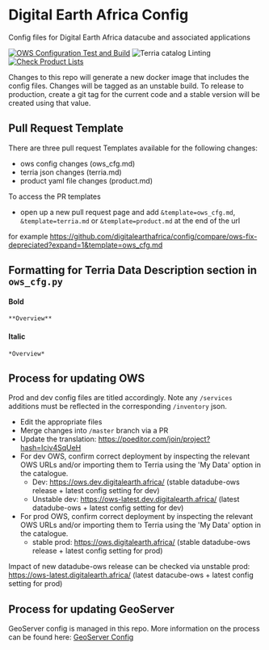 # Digital Earth Africa Config
Config files for Digital Earth Africa datacube and associated applications

[![OWS Configuration Test and Build](https://github.com/digitalearthafrica/config/actions/workflows/ows-config-test-build.yaml/badge.svg)](https://github.com/digitalearthafrica/config/actions/workflows/ows-config-test-build.yaml)
![Terria catalog Linting](https://github.com/digitalearthafrica/config/workflows/Terria%20catalog%20Linting/badge.svg)
[![Check Product Lists](https://github.com/digitalearthafrica/config/actions/workflows/product-lists-test.yaml/badge.svg)](https://github.com/digitalearthafrica/config/actions/workflows/product-lists-test.yaml)

Changes to this repo will generate a new docker image that includes the config files. Changes will be tagged as an unstable build.
To release to production, create a git tag for the current code and a stable version will be created using that value.

## Pull Request Template
There are three pull request Templates available for the following changes:
- ows config changes (ows_cfg.md)
- terria json changes (terria.md)
- product yaml file changes (product.md)

To access the PR templates
- open up a new pull request page and add `&template=ows_cfg.md`, `&template=terria.md` or `&template=product.md` at the end of the url

for example https://github.com/digitalearthafrica/config/compare/ows-fix-depreciated?expand=1&template=ows_cfg.md

## Formatting for Terria Data Description section in `ows_cfg.py`
#### Bold
```
**Overview**
```
#### Italic
```
*Overview*
```

## Process for updating OWS
Prod and dev config files are titled accordingly. Note any `/services` additions must be reflected in the corresponding `/inventory` json.
 - Edit the appropriate files
 - Merge changes into `/master` branch via a PR
 - Update the translation: https://poeditor.com/join/project?hash=Iciv4SqUeH
 - For dev OWS, confirm correct deployment by inspecting the relevant OWS URLs and/or importing them to Terria using the 'My Data' option in the catalogue.
     - Dev: https://ows.dev.digitalearth.africa/ (stable datadube-ows release + latest config setting for dev)
     - Unstable dev: https://ows-latest.dev.digitalearth.africa/ (latest datadube-ows + latest config setting for dev)
 - For prod OWS, confirm correct deployment by inspecting the relevant OWS URLs and/or importing them to Terria using the 'My Data' option in the catalogue.
     - stable prod: https://ows.digitalearth.africa/ (stable datadube-ows release + latest config setting for prod)

Impact of new datadube-ows release can be checked via unstable prod: https://ows-latest.digitalearth.africa/ (latest datacube-ows + latest config setting for prod)

## Process for updating GeoServer
GeoServer config is managed in this repo. More information on the process can be found here: [GeoServer Config](https://github.com/digitalearthafrica/config/tree/master/geoserver#digital-earth-africa-geoserver-config)

